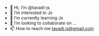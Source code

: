 - 👋 Hi, I’m @tavadi-js
- 👀 I’m interested in Js
- 🌱 I’m currently learning Js
- 💞️ I’m looking to collaborate on ...
- 📫 How to reach me tavadi.js@gmail.com
